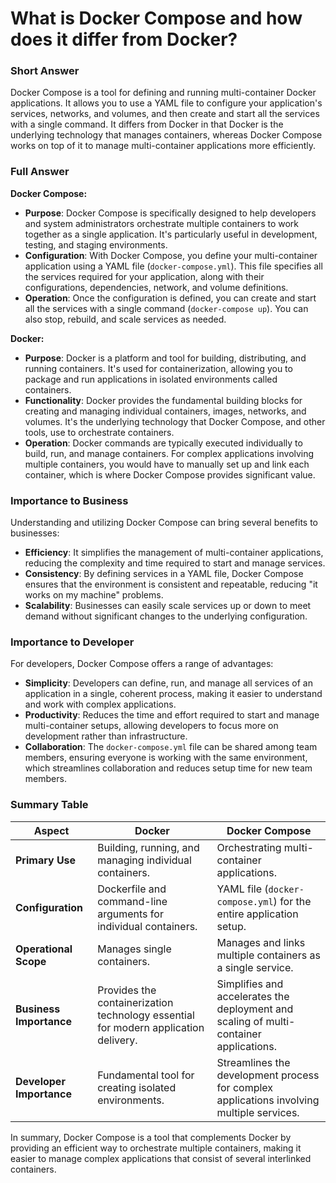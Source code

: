 # What is Docker Compose and how does it differ from Docker?

### Short Answer
Docker Compose is a tool for defining and running multi-container Docker applications. It allows you to use a YAML file to configure your application's services, networks, and volumes, and then create and start all the services with a single command. It differs from Docker in that Docker is the underlying technology that manages containers, whereas Docker Compose works on top of it to manage multi-container applications more efficiently.

### Full Answer
**Docker Compose:**
- **Purpose**: Docker Compose is specifically designed to help developers and system administrators orchestrate multiple containers to work together as a single application. It's particularly useful in development, testing, and staging environments.
- **Configuration**: With Docker Compose, you define your multi-container application using a YAML file (`docker-compose.yml`). This file specifies all the services required for your application, along with their configurations, dependencies, network, and volume definitions.
- **Operation**: Once the configuration is defined, you can create and start all the services with a single command (`docker-compose up`). You can also stop, rebuild, and scale services as needed.

**Docker:**
- **Purpose**: Docker is a platform and tool for building, distributing, and running containers. It's used for containerization, allowing you to package and run applications in isolated environments called containers.
- **Functionality**: Docker provides the fundamental building blocks for creating and managing individual containers, images, networks, and volumes. It's the underlying technology that Docker Compose, and other tools, use to orchestrate containers.
- **Operation**: Docker commands are typically executed individually to build, run, and manage containers. For complex applications involving multiple containers, you would have to manually set up and link each container, which is where Docker Compose provides significant value.

### Importance to Business
Understanding and utilizing Docker Compose can bring several benefits to businesses:
- **Efficiency**: It simplifies the management of multi-container applications, reducing the complexity and time required to start and manage services.
- **Consistency**: By defining services in a YAML file, Docker Compose ensures that the environment is consistent and repeatable, reducing "it works on my machine" problems.
- **Scalability**: Businesses can easily scale services up or down to meet demand without significant changes to the underlying configuration.

### Importance to Developer
For developers, Docker Compose offers a range of advantages:
- **Simplicity**: Developers can define, run, and manage all services of an application in a single, coherent process, making it easier to understand and work with complex applications.
- **Productivity**: Reduces the time and effort required to start and manage multi-container setups, allowing developers to focus more on development rather than infrastructure.
- **Collaboration**: The `docker-compose.yml` file can be shared among team members, ensuring everyone is working with the same environment, which streamlines collaboration and reduces setup time for new team members.

### Summary Table

| Aspect                   | Docker                           | Docker Compose                        |
|--------------------------|----------------------------------|---------------------------------------|
| **Primary Use**          | Building, running, and managing individual containers. | Orchestrating multi-container applications. |
| **Configuration**        | Dockerfile and command-line arguments for individual containers. | YAML file (`docker-compose.yml`) for the entire application setup. |
| **Operational Scope**    | Manages single containers.       | Manages and links multiple containers as a single service. |
| **Business Importance**  | Provides the containerization technology essential for modern application delivery. | Simplifies and accelerates the deployment and scaling of multi-container applications. |
| **Developer Importance** | Fundamental tool for creating isolated environments. | Streamlines the development process for complex applications involving multiple services. |

In summary, Docker Compose is a tool that complements Docker by providing an efficient way to orchestrate multiple containers, making it easier to manage complex applications that consist of several interlinked containers.